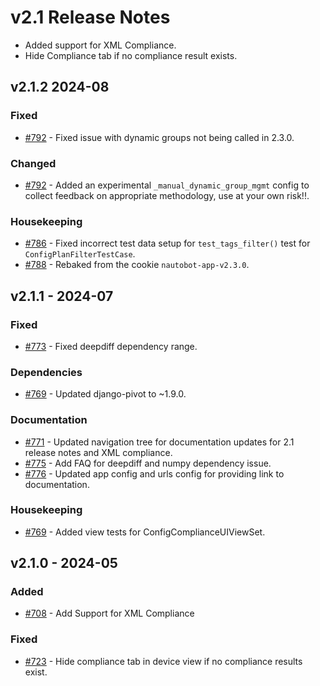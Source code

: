 
# v2.1 Release Notes

- Added support for XML Compliance.
- Hide Compliance tab if no compliance result exists.


## v2.1.2 2024-08

### Fixed

- [#792](https://github.com/nautobot/nautobot-app-golden-config/issues/792) - Fixed issue with dynamic groups not being called in 2.3.0.

### Changed

- [#792](https://github.com/nautobot/nautobot-app-golden-config/issues/792) - Added an experimental `_manual_dynamic_group_mgmt` config to collect feedback on appropriate methodology, use at your own risk!!.

### Housekeeping

- [#786](https://github.com/nautobot/nautobot-app-golden-config/issues/786) - Fixed incorrect test data setup for `test_tags_filter()` test for `ConfigPlanFilterTestCase`.
- [#788](https://github.com/nautobot/nautobot-app-golden-config/issues/788) - Rebaked from the cookie `nautobot-app-v2.3.0`.

## v2.1.1 - 2024-07

### Fixed

- [#773](https://github.com/nautobot/nautobot-app-golden-config/issues/773) - Fixed deepdiff dependency range.

### Dependencies

- [#769](https://github.com/nautobot/nautobot-app-golden-config/issues/769) - Updated django-pivot to ~1.9.0.

### Documentation

- [#771](https://github.com/nautobot/nautobot-app-golden-config/issues/771) - Updated navigation tree for documentation updates for 2.1 release notes and XML compliance.
- [#775](https://github.com/nautobot/nautobot-app-golden-config/issues/775) - Add FAQ for deepdiff and numpy dependency issue.
- [#776](https://github.com/nautobot/nautobot-app-golden-config/issues/776) - Updated app config and urls config for providing link to documentation.

### Housekeeping

- [#769](https://github.com/nautobot/nautobot-app-golden-config/issues/769) - Added view tests for ConfigComplianceUIViewSet.


## v2.1.0 - 2024-05

### Added

- [#708](https://github.com/nautobot/nautobot-app-golden-config/issues/708) - Add Support for XML Compliance

### Fixed

- [#723](https://github.com/nautobot/nautobot-app-golden-config/issues/723) - Hide compliance tab in device view if no compliance results exist.
